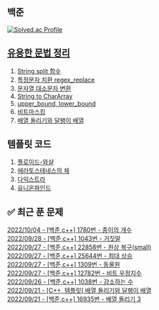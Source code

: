 

## 백준
[![Solved.ac Profile](http://mazassumnida.wtf/api/v2/generate_badge?boj=dkswnkk)](https://solved.ac/dkswnkk/)

[유용한 문법 정리](https://dkswnkk.tistory.com/483?category=549172)
--
1. [String split 함수](https://dkswnkk.tistory.com/476?category=549172)
2. [특정문자 치환 regex_replace](https://dkswnkk.tistory.com/479?category=549172)
3. [문자열 대소문자 변환](https://dkswnkk.tistory.com/483?category=549172)
4. [String to CharArray](https://dkswnkk.tistory.com/249?category=549172)
5. [upper_bound, lower_bound](https://dkswnkk.tistory.com/533)
6. [비트마스킹](https://dkswnkk.tistory.com/650)
7. [배열 돌리기와 달팽이 배열](https://dkswnkk.tistory.com/660?category=549172)

## 템플릿 코드
1. [플로이드-와샬](https://dkswnkk.tistory.com/535)
2. [에라토스테네스의 체](https://dkswnkk.tistory.com/490?category=549172)
3. [다익스트라](https://dkswnkk.tistory.com/546)
4. [유니온파인드](https://dkswnkk.tistory.com/627)

## ✅ 최근 푼 문제

[2022/10/04 - [백준,c++] 1780번 - 종이의 개수](https://dkswnkk.tistory.com/668) <br/>
[2022/09/28 - [백준,c++] 1043번 - 거짓말](https://dkswnkk.tistory.com/666) <br/>
[2022/09/27 - [백준,c++] 22858번 - 원상 복구(small)](https://dkswnkk.tistory.com/665) <br/>
[2022/09/27 - [백준,c++] 25644번 - 최대 상승](https://dkswnkk.tistory.com/664) <br/>
[2022/09/27 - [백준,c++] 1309번 - 동물원](https://dkswnkk.tistory.com/663) <br/>
[2022/09/27 - [백준,c++] 12782번 - 비트 우정지수](https://dkswnkk.tistory.com/662) <br/>
[2022/09/26 - [백준,c++] 1038번 - 감소하는 수](https://dkswnkk.tistory.com/661) <br/>
[2022/09/21 - [C++, 템플릿] 배열 돌리기와 달팽이 배열](https://dkswnkk.tistory.com/660) <br/>
[2022/09/21 - [백준,c++] 16935번 - 배열 돌리기 3](https://dkswnkk.tistory.com/659) <br/>
